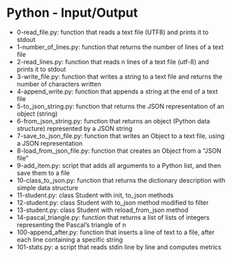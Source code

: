 # Python - Input/Output
- 0-read_file.py: function that reads a text file (UTF8) and prints it to stdout
- 1-number_of_lines.py: function that returns the number of lines of a text file
- 2-read_lines.py: function that reads n lines of a text file (utf-8) and prints it to stdout
- 3-write_file.py: function that writes a string to a text file and returns the number of characters written
- 4-append_write.py: function that appends a string at the end of a text file
- 5-to_json_string.py: function that returns the JSON representation of an object (string)
- 6-from_json_string.py: function that returns an object (Python data structure) represented by a JSON string
- 7-save_to_json_file.py: function that writes an Object to a text file, using a JSON representation
- 8-load_from_json_file.py: function that creates an Object from a “JSON file”
- 9-add_item.py: script that adds all arguments to a Python list, and then save them to a file
- 10-class_to_json.py: function that returns the dictionary description with simple data structure
- 11-student.py: class Student with init, to_json methods
- 12-student.py: class Student with to_json method modified to filter
- 13-student.py: class Student with reload_from_json method
- 14-pascal_triangle.py: function that returns a list of lists of integers representing the Pascal’s triangle of n
- 100-append_after.py: function that inserts a line of text to a file, after each line containing a specific string
- 101-stats.py: a script that reads stdin line by line and computes metrics
